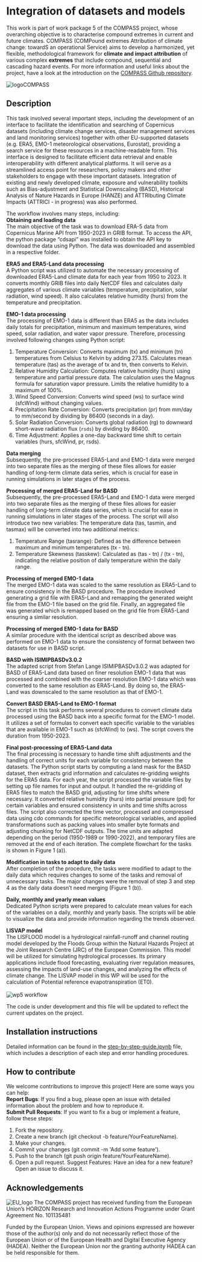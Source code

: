 # Integration of datasets and models
This work is part of work package 5 of the COMPASS project, whose overarching objective is to characterise compound extremes in current and future climates. COMPASS (COMPound extremes Attribution of climate change: towardS an operational Service) aims to develop a harmonized, yet flexible, methodological framework for **climate and impact attribution** of various complex **extremes** that include compound, sequential and cascading hazard events. For more information and useful links about the project, have a look at the introduction on the [COMPASS Github repository](https://github.com/HORIZON-COMPASS).

<img src="https://naturalhazards.eu/compass.png" alt="logoCOMPASS" style="max-width: 100%;">

## Description
This task involved several important steps, including the development of an interface to facilitate the identification and searching of Copernicus datasets (including climate change services, disaster management services and land monitoring services) together with other EU-supported datasets (e.g. ERA5, EMO-1 meteorological observations, Eurostat), providing a search service for these resources in a machine-readable form. This interface is designed to facilitate efficient data retrieval and enable interoperability with different analytical platforms. It will serve as a streamlined access point for researchers, policy makers and other stakeholders to engage with these important datasets. Integration of existing and newly developed climate, exposure and vulnerability toolkits such as Bias-adjustment and Statistical Downscaling (BASD), Historical Analysis of Nature Hazards in Europe (HANZE) and ATTRIbuting Climate Impacts (ATTRICI - in progress) was also performed.

The workflow involves many steps, including:<br/>
**Obtaining and loading data**<br/>
The main objective of the task was to download ERA-5 data from Copernicus Marine API from 1950-2023 in GRIB format. To access the API, the python package “cdsapi” was installed to obtain the API key to download the data using Python. The data was downloaded and assembled in a respective folder.

**ERA5 and ERA5-Land data processing**<br/>
A Python script was utilized to automate the necessary processing of downloaded ERA5-Land climate data for each year from 1950 to 2023. It converts monthly GRIB files into daily NetCDF files and calculates daily aggregates of various climate variables (temperature, precipitation, solar radiation, wind speed). It also calculates relative humidity (hurs) from the temperature and precipitation.

**EMO-1 data processing**<br/>
The processing of EMO-1 data is different than ERA5 as the data includes daily totals for precipitation, minimum and maximum temperatures, wind speed, solar radiation, and water vapor pressure. Therefore, processing involved following changes using Python script:
1.	Temperature Conversion:
Converts maximum (tx) and minimum (tn) temperatures from Celsius to Kelvin by adding 273.15.
Calculates mean temperature (tas) as the average of tx and tn, then converts to Kelvin.
2. Relative Humidity Calculation:
Computes relative humidity (hurs) using temperature and partial pressure data.
The calculation uses the Magnus formula for saturation vapor pressure.
Limits the relative humidity to a maximum of 100%.
3. Wind Speed Conversion:
Converts wind speed (ws) to surface wind (sfcWind) without changing values.
4. Precipitation Rate Conversion:
Converts precipitation (pr) from mm/day to mm/second by dividing by 86400 (seconds in a day).
5. Solar Radiation Conversion:
Converts global radiation (rg) to downward short-wave radiation flux (`rsds`) by dividing by 86400.
6. Time Adjustment:
Applies a one-day backward time shift to certain variables (hurs, sfcWind, pr, rsds).

**Data merging**<br/>
Subsequently, the pre-processed ERA5-Land and EMO-1 data were merged into two separate files as the merging of these files allows for easier handling of long-term climate data series, which is crucial for ease in running simulations in later stages of the process.

**Processing of merged ERA5-Land for BASD**<br/>
Subsequently, the pre-processed ERA5-Land and EMO-1 data were merged into two separate files as the merging of these files allows for easier handling of long-term climate data series, which is crucial for ease in running simulations in later stages of the process. The script will also introduce two new variables:
The temperature data (tas, tasmin, and tasmax) will be converted into two additional metrics:
1.	Temperature Range (tasrange): Defined as the difference between maximum and minimum temperatures (tx - tn).
2.	Temperature Skewness (tasskew): Calculated as (tas - tn) / (tx - tn), indicating the relative position of daily temperature within the daily range.

**Processing of merged EMO-1 data**<br/>
The merged EMO-1 data was scaled to the same resolution as ERA5-Land to ensure consistency in the BASD procedure. The procedure involved generating a grid file with ERA5-Land and remapping the generated weight file from the EMO-1 file based on the grid file. Finally, an aggregated file was generated which is remapped based on the grid file from ERA5-Land ensuring a similar resolution.

**Processing of merged EMO-1 data for BASD**<br/>
A similar procedure with the identical script as described above was performed on EMO-1 data to ensure the consistency of format between two datasets for use in BASD script.

**BASD with ISIMIPBASDv3.0.2**<br/>
The adapted script from Stefan Lange ISIMIPBASDv3.0.2 was adapted for BASD of ERA5-Land data based on finer resolution EMO-1 data that was processed and combined with the coarser resolution EMO-1 data which was converted to the same resolution as ERA5-Land. By doing so, the ERA5-Land was downscaled to the same resolution as that of EMO-1.

**Convert BASD ERA5-Land to EMO-1 format**<br/>
The script in this task performs several procedures to convert climate data processed using the BASD back into a specific format for the EMO-1 model. It utilizes a set of formulas to convert each specific variable to the variables that are available in EMO-1 such as (sfcWind) to (ws). The script covers the duration from 1950-2023.

**Final post-processing of ERA5-Land data**<br/>
The final processing is necessary to handle time shift adjustments and the handling of correct units for each variable for consistency between the datasets. The Python script starts by computing a land mask for the BASD dataset, then extracts grid information and calculates re-gridding weights for the ERA5 data. For each year, the script processed the variable files by setting up file names for input and output. It handled the re-gridding of ERA5 files to match the BASD grid, adjusting for time shifts where necessary. It converted relative humidity (hurs) into partial pressure (pd) for certain variables and ensured consistency in units and time shifts across files.
The script also corrected the time vector, processed and compressed data using cdo commands for specific meteorological variables, and applied transformations such as packing values into smaller byte formats and adjusting chunking for NetCDF outputs. The time units are adapted depending on the period (1950-1989 or 1990-2022), and temporary files are removed at the end of each iteration. The complete flowchart for the tasks is shown in Figure 1 (a)).

**Modification in tasks to adapt to daily data**<br/>
After completion of the procedure, the tasks were modified to adapt to the daily data which requires changes to some of the tasks and removal of unnecessary tasks. The major changes were the removal of step 3 and step 4 as the daily data doesn’t need merging (Figure 1 (b)).

**Daily, monthly and yearly mean values**<br/>
Dedicated Python scripts were prepared to calculate mean values for each of the variables on a daily, monthly and yearly basis. The scripts will be able to visualize the data and provide information regarding the trends observed.

**LISVAP model**<br/>
The LISFLOOD model is a hydrological rainfall-runoff and channel routing model developed by the Floods Group within the Natural Hazards Project at the Joint Research Centre (JRC) of the European Commission. This model will be utilized for simulating hydrological processes. Its primary applications include flood forecasting, evaluating river regulation measures, assessing the impacts of land-use changes, and analyzing the effects of climate change. The LISVAP model in this WP will be used for the calculation of Potential reference evapotranspiration (ET0).
<br/><br/>
<img src="https://naturalhazards.eu/workflow.jpg" alt="wp5 workflow" style="max-width:60%;">


The code is under development and this file will be updated to reflect the current updates on the project.

## Installation instructions
Detailed information can be found in the [step-by-step-guide.ipynb](https://github.com/HORIZON-COMPASS/Integration-of-datasets-and-models/blob/main/step-by-step-guide.ipynb) file, which includes a description of each step and error handling procedures.   

## How to contribute
We welcome contributions to improve this project! Here are some ways you can help: <br/>
<b>Report Bugs</b>: If you find a bug, please open an issue with detailed information about the problem and how to reproduce it. <br/>
<b>Submit Pull Requests</b>: If you want to fix a bug or implement a feature, follow these steps:
<ol>
<li>Fork the repository.</li>
<li>Create a new branch (git checkout -b feature/YourFeatureName).</li>
<li>Make your changes.</li>
<li>Commit your changes (git commit -m 'Add some feature').</li>
<li>Push to the branch (git push origin feature/YourFeatureName).</li>
<li>Open a pull request. Suggest Features: Have an idea for a new feature? Open an issue to discuss it.</li>
</ol>

## Acknowledgements
<img src="https://naturalhazards.eu/eu.png" alt="EU_logo" style="max-width: 100%;">
The COMPASS project has received funding from the European Union’s HORIZON Research and Innovation Actions Programme under Grant Agreement No. 101135481

Funded by the European Union. Views and opinions expressed are however those of the author(s) only and do not necessarily reflect those of the European Union or of the European Health and Digital Executive Agency (HADEA). Neither the European Union nor the granting authority HADEA can be held responsible for them.
